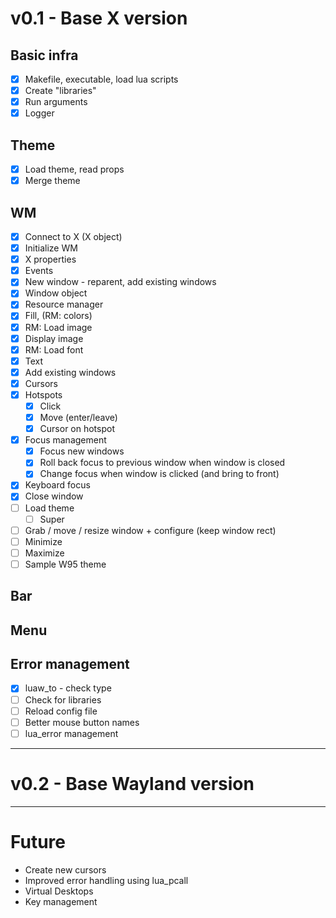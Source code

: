 # v0.1 - Base X version

## Basic infra

- [x] Makefile, executable, load lua scripts
- [x] Create "libraries"
- [x] Run arguments
- [x] Logger

## Theme

- [x] Load theme, read props
- [x] Merge theme

## WM

- [x] Connect to X (X object)
- [x] Initialize WM
- [x] X properties
- [x] Events
- [x] New window - reparent, add existing windows
- [x] Window object
- [x] Resource manager
- [x] Fill, (RM: colors)
- [x] RM: Load image
- [x] Display image
- [x] RM: Load font
- [x] Text
- [x] Add existing windows
- [x] Cursors
- [x] Hotspots
  - [x] Click
  - [x] Move (enter/leave)
  - [x] Cursor on hotspot
- [x] Focus management
  - [x] Focus new windows
  - [x] Roll back focus to previous window when window is closed
  - [x] Change focus when window is clicked (and bring to front)
- [x] Keyboard focus
- [x] Close window
- [ ] Load theme
  - [ ] Super
- [ ] Grab / move / resize window + configure (keep window rect)
- [ ] Minimize
- [ ] Maximize
- [ ] Sample W95 theme

## Bar

## Menu

## Error management
- [x] luaw_to - check type
- [ ] Check for libraries
- [ ] Reload config file
- [ ] Better mouse button names
- [ ] lua_error management

---

# v0.2 - Base Wayland version

---

# Future
  - Create new cursors
  - Improved error handling using lua_pcall
  - Virtual Desktops
  - Key management